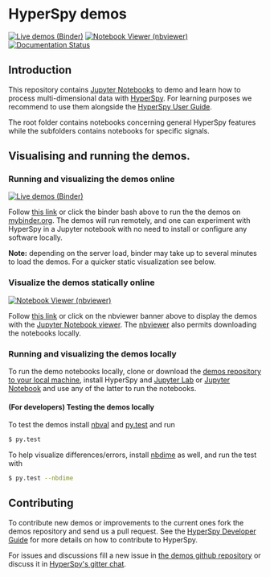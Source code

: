 # HyperSpy demos

[![Live demos (Binder)](https://mybinder.org/badge.svg)](https://mybinder.org/v2/gh/hyperspy/hyperspy-demos/master)
[![Notebook Viewer (nbviewer)](https://raw.githubusercontent.com/jupyter/design/master/logos/Badges/nbviewer_badge.svg?sanitize=true)](http://nbviewer.ipython.org/github/hyperspy/hyperspy-demos/tree/master/)
[![Documentation Status](https://readthedocs.org/projects/hyperspy/badge/?version=stable)](http://hyperspy.readthedocs.io/en/stable/?badge=stable)

## Introduction

This repository contains [Jupyter Notebooks](http://jupyter.org/) to demo and learn
how to process multi-dimensional data with [HyperSpy](http://hyperspy.org). For
learning purposes we recommend to use them alongside the [HyperSpy User
Guide](http://hyperspy.org/hyperspy-doc/current/index.html).

The root folder contains notebooks concerning general HyperSpy features while
the subfolders contains notebooks for specific signals.

## Visualising and running the demos.

### Running and visualizing the demos online

[![Live demos (Binder)](https://mybinder.org/badge.svg)](https://mybinder.org/v2/gh/hyperspy/hyperspy-demos/master)

Follow [this link](https://mybinder.org/v2/gh/hyperspy/hyperspy-demos/master)
or click the binder bash above
to run the the demos on [mybinder.org](https://mybinder.org/). 
The demos will run remotely, and one can experiment with HyperSpy in a
Jupyter notebook with no need to install or configure any software locally.

**Note:** depending on the server load, binder may take up to several minutes
to load the demos. For a quicker static visualization see below.

### Visualize the demos statically online

[![Notebook Viewer (nbviewer)](https://raw.githubusercontent.com/jupyter/design/master/logos/Badges/nbviewer_badge.svg?sanitize=true)](http://nbviewer.ipython.org/github/hyperspy/hyperspy-demos/tree/master/)

Follow [this link](http://nbviewer.ipython.org/github/hyperspy/hyperspy-demos/tree/master/) or click on the nbviewer banner above
to display the demos with the [Jupyter Notebook viewer](http://nbviewer.ipython.org). The
[nbviewer](http://nbviewer.jupyter.org/) also permits downloading the notebooks
locally.

### Running and visualizing the demos locally

To run the demo notebooks locally, 
clone or download the [demos repository to your local
machine](https://github.com/hyperspy/hyperspy-demos), install HyperSpy and
[Jupyter Lab](http://jupyterlab.readthedocs.io/en/latest/) or [Jupyter
Notebook](https://jupyter-notebook.readthedocs.io/en/stable/) and use any of
the latter to run the notebooks.


#### (For developers) Testing the demos locally

To test the demos install
[nbval](http://github.com/computationalmodelling/nbval) and
[py.test](https://pytest.org/) and run

```bash
$ py.test
```

To help visualize differences/errors, install
[nbdime](http://github.com/jupyter/nbdime) as well, and run the test with

```bash
$ py.test --nbdime
```

## Contributing

To contribute new demos or improvements to the current ones fork the demos
repository and send us a pull request. See the [HyperSpy Developer Guide](http://hyperspy.org/hyperspy-doc/current/dev_guide.html) for more details on how to contribute to HyperSpy.

For issues and discussions fill a new
issue in [the demos github repository](https://github.com/hyperspy/hyperspy-demos)
or discuss it in [HyperSpy's gitter chat](https://gitter.im/hyperspy/hyperspy).



